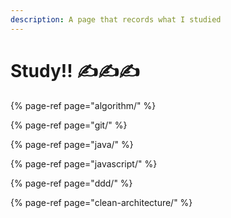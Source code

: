 ```yaml
---
description: A page that records what I studied
---
```


# Study!! ✍️✍️✍️

{% page-ref page="algorithm/" %}

{% page-ref page="git/" %}

{% page-ref page="java/" %}

{% page-ref page="javascript/" %}

{% page-ref page="ddd/" %}

{% page-ref page="clean-architecture/" %}



